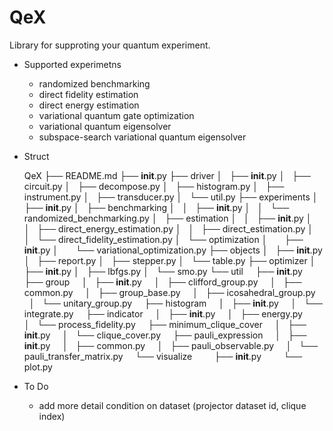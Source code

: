 # QeX

Library for supproting your quantum experiment.

- Supported experimetns
  - randomized benchmarking
  - direct fidelity estimation
  - direct energy estimation
  - variational quantum gate optimization
  - variational quantum eigensolver
  - subspace-search variational quantum eigensolver

- Struct

	QeX
	├── README.md
	├── __init__.py
	├── driver
	│   ├── __init__.py
	│   ├── circuit.py
	│   ├── decompose.py
	│   ├── histogram.py
	│   ├── instrument.py
	│   ├── transducer.py
	│   └── util.py
	├── experiments
	│   ├── __init__.py
	│   ├── benchmarking
	│   │   ├── __init__.py
	│   │   └── randomized_benchmarking.py
	│   ├── estimation
	│   │   ├── __init__.py
	│   │   ├── direct_energy_estimation.py
	│   │   ├── direct_estimation.py
	│   │   └── direct_fidelity_estimation.py
	│   └── optimization
	│       ├── __init__.py
	│       └── variational_optimization.py
	├── objects
	│   ├── __init__.py
	│   ├── report.py
	│   ├── stepper.py
	│   └── table.py
	├── optimizer
	│   ├── __init__.py
	│   ├── lbfgs.py
	│   └── smo.py
	└── util
	    ├── __init__.py
	    ├── group
	    │   ├── __init__.py
	    │   ├── clifford_group.py
	    │   ├── common.py
	    │   ├── group_base.py
	    │   ├── icosahedral_group.py
	    │   └── unitary_group.py
	    ├── histogram
	    │   ├── __init__.py
	    │   └── integrate.py
	    ├── indicator
	    │   ├── __init__.py
	    │   ├── energy.py
	    │   └── process_fidelity.py
	    ├── minimum_clique_cover
	    │   ├── __init__.py
	    │   └── clique_cover.py
	    ├── pauli_expression
	    │   ├── __init__.py
	    │   ├── common.py
	    │   ├── pauli_observable.py
	    │   └── pauli_transfer_matrix.py
	    └── visualize
	        ├── __init__.py
        └── plot.py

- To Do
  - add more detail condition on dataset (projector dataset id, clique index)
